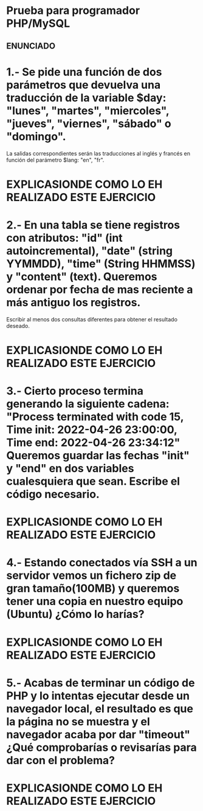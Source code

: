 # Prueba para programador PHP/MySQL

## ENUNCIADO
# 1.- Se pide una función de dos parámetros que devuelva una traducción de la variable $day: "lunes", "martes", "miercoles", "jueves", "viernes", "sábado" o "domingo".
La salidas correspondientes serán las traducciones al inglés y francés en función del parámetro $lang: "en", "fr".

# EXPLICASIONDE COMO LO EH REALIZADO ESTE EJERCICIO

# 2.- En una tabla se tiene registros con atributos: "id" (int autoincremental), "date" (string YYMMDD), "time" (String HHMMSS) y "content" (text). Queremos ordenar por fecha de mas reciente a más antiguo los registros.
Escribir al menos dos consultas diferentes para obtener el resultado deseado.

# EXPLICASIONDE COMO LO EH REALIZADO ESTE EJERCICIO

# 3.- Cierto proceso termina generando la siguiente cadena: "Process terminated with code 15, Time init: 2022-04-26 23:00:00, Time end: 2022-04-26 23:34:12" Queremos guardar las fechas "init" y "end" en dos variables cualesquiera que sean. Escribe el código necesario.

# EXPLICASIONDE COMO LO EH REALIZADO ESTE EJERCICIO

# 4.- Estando conectados vía SSH a un servidor vemos un fichero zip de gran tamaño(100MB) y queremos tener una copia en nuestro equipo (Ubuntu) ¿Cómo lo harías?

# EXPLICASIONDE COMO LO EH REALIZADO ESTE EJERCICIO

# 5.- Acabas de terminar un código de PHP y lo intentas ejecutar desde un navegador local, el resultado es que la página no se muestra y el navegador acaba por dar "timeout" ¿Qué comprobarías o revisarías para dar con el problema?

# EXPLICASIONDE COMO LO EH REALIZADO ESTE EJERCICIO